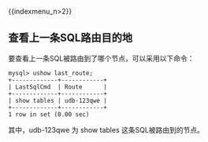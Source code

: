 {{indexmenu_n>2}}

## 查看上一条SQL路由目的地

要查看上一条SQL被路由到了哪个节点，可以采用以下命令：
```
mysql> ushow last_route;
+-------------+------------+
| LastSqlCmd  | Route      |
+-------------+------------+
| show tables | udb-123qwe |
+-------------+------------+
1 row in set (0.00 sec)
```
其中，udb-123qwe 为 show tables 这条SQL被路由到的节点。
